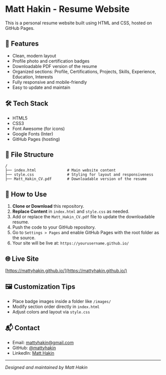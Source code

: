 # Matt Hakin - Resume Website

This is a personal resume website built using HTML and CSS, hosted on GitHub Pages.

## 🚀 Features

- Clean, modern layout
- Profile photo and certification badges
- Downloadable PDF version of the resume
- Organized sections: Profile, Certifications, Projects, Skills, Experience, Education, Interests
- Fully responsive and mobile-friendly
- Easy to update and maintain

## 🛠 Tech Stack

- HTML5
- CSS3
- Font Awesome (for icons)
- Google Fonts (Inter)
- GitHub Pages (hosting)

## 📂 File Structure

```
/
├── index.html              # Main website content
├── style.css               # Styling for layout and responsiveness
├── Matt_Hakin_CV.pdf       # Downloadable version of the resume
```

## 📄 How to Use

1. **Clone or Download** this repository.
2. **Replace Content** in `index.html` and `style.css` as needed.
3. Add or replace the `Matt_Hakin_CV.pdf` file to update the downloadable resume.
4. Push the code to your GitHub repository.
5. Go to `Settings > Pages` and enable GitHub Pages with the root folder as the source.
6. Your site will be live at: `https://yourusername.github.io/`

## 🌐 Live Site

[https://mattyhakin.github.io/](https://mattyhakin.github.io/)

## 🖼 Customization Tips

- Place badge images inside a folder like `/images/`
- Modify section order directly in `index.html`
- Adjust colors and layout via `style.css`

## 📬 Contact

- Email: [mattyhakin@gmail.com](mailto:mattyhakin@gmail.com)
- GitHub: [@mattyhakin](https://github.com/mattyhakin)
- LinkedIn: [Matt Hakin](https://linkedin.com/in/matthakin)

---

_Designed and maintained by Matt Hakin_

